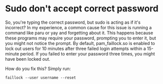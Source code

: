 # Sudo don't accept correct password

So, you're typing the correct password, but sudo is acting as if it's incorrect? In my experience, a common cause for this issue is running a command like paru or yay and forgetting about it.
This happens because these programs may require your password, prompting you to enter it, but you might not notice the prompt. By default, pam_faillock.so is enabled to lock out users for 10 minutes after three failed login attempts within a 15-minute period. If you failed to enter your password three times, you might have been locked out.

How do you fix this? Simply run:

```
faillock --user username --reset
```
